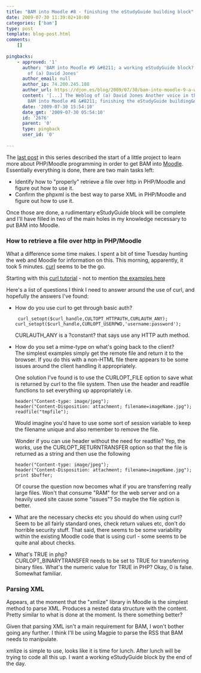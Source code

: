 ```yaml
---
title: "BAM into Moodle #8 - finishing the eStudyGuide building block"
date: 2009-07-30 11:39:02+10:00
categories: ['bam']
type: post
template: blog-post.html
comments:
    []
    
pingbacks:
    - approved: '1'
      author: 'BAM into Moodle #9 &#8211; a working eStudyGuide block? &laquo; The Weblog
        of (a) David Jones'
      author_email: null
      author_ip: 74.200.245.188
      author_url: https://djon.es/blog/2009/07/30/bam-into-moodle-9-a-working-estudyguide-block/
      content: '[...] The Weblog of (a) David Jones Another voice in the blogosphere    &laquo;
        BAM into Moodle #8 &#8211; finishing the eStudyGuide building&nbsp;block [...]'
      date: '2009-07-30 15:54:10'
      date_gmt: '2009-07-30 05:54:10'
      id: '2676'
      parent: '0'
      type: pingback
      user_id: '0'
    
---
```

The [last post](/blog2/2009/07/28/bam-into-moodle-7-an-estudyguide-block/) in this series described the start of a little project to learn more about PHP/Moodle programming in order to get BAM into [Moodle](http://www.moodle.org/). Essentially everything is done, there are two main tasks left:

- Identify how to "properly" retrieve a file over http in PHP/Moodle and figure out how to use it.
- Confirm the phpxml is the best way to parse XML in PHP/Moodle and figure out how to use it.

Once those are done, a rudimentary eStudyGuide block will be complete and I'll have filled in two of the main holes in my knowledge necessary to put BAM into Moodle.

### How to retrieve a file over http in PHP/Moodle

What a difference some time makes. I spent a bit of time Tuesday hunting the web and Moodle for information on this. This morning, apparently, it took 5 minutes. [curl](http://au2.php.net/curl) seems to be the go.

Starting with this [curl tutorial](http://blog.unitedheroes.net/curl/) - not to mention [the examples here](http://au2.php.net/manual/en/curl.examples-basic.php)

Here's a list of questions I think I need to answer around the use of curl, and hopefully the answers I've found:

- How do you use curl to get through basic auth?  
    
    ```
     curl_setopt($curl_handle,CULTOPT_HTTPAUTH,CURLAUTH_ANY);
    curl_setopt($curl_handle,CURLOPT_USERPWD,'username:password');
    ```
    
    CURLAUTH\_ANY is a ?constant? that says use any HTTP auth method.
- How do you set a mime-type on what's going back to the client?  
    The simplest examples simply get the remote file and return it to the browser. If you do this with a non-HTML file there appears to be some issues around the client handling it appropriately.
    
    One solution I've found is to use the CURLOPT\_FILE option to save what is returned by curl to the file system. Then use the header and readfile functions to set everything up appropriately i.e.
    
    ```
    header("Content-type: image/jpeg");
    header("Content-Disposition: attachment; filename=imageName.jpg");
    readfile("tmpfile");
    ```
    
    Would imagine you'd have to use some sort of session variable to keep the filename unique and also remember to remove the file.
    
    Wonder if you can use header without the need for readfile? Yep, the works, use the CURLOPT\_RETURNTRANSFER option so that the file is returned as a string and then use the following
    
    ```
    header("Content-type: image/jpeg");
    header("Content-Disposition: attachment; filename=imageName.jpg");
    print $buffer;
    ```
    
    Of course the question now becomes what if you are transferring really large files. Won't that consume "RAM" for the web server and on a heavily used site cause some "issues"? So maybe the file option is better.
    
- What are the necessary checks etc you should do when using curl?  
    Seem to be all fairly standard ones, check return values etc, don't do horrible security stuff. That said, there seems to be some variability within the existing Moodle code that is using curl - some seems to be quite anal about checks.
- What's TRUE in php?  
    CURLOPT\_BINARYTRANSFER needs to be set to TRUE for transferring binary files. What's the numeric value for TRUE in PHP? Okay, 0 is false. Somewhat familiar.

### Parsing XML

Appears, at the moment that the "xmlize" library in Moodle is the simplest method to parse XML. Produces a nested data structure with the content. Pretty similar to what is done at the moment. Is there something better?

Given that parsing XML isn't a main requirement for BAM, I won't bother going any further. I think I'll be using Magpie to parse the RSS that BAM needs to manipulate.

xmlize is simple to use, looks like it is time for lunch. After lunch will be trying to code all this up. I want a working eStudyGuide block by the end of the day.
